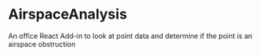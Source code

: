 # AirspaceAnalysis
An office React Add-in to look at point data and determine if the point is an airspace obstruction
